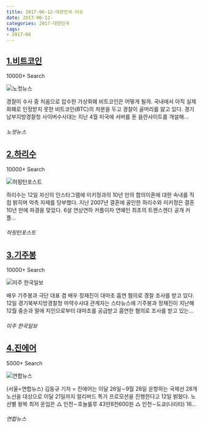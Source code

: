 ```yaml
---
title: 2017-06-12-대한민국 이슈
date: 2017-06-12-
categories: 2017-대한민국
tags: 
- 2017-06
---
```


[1.비트코인](http://www.nocutnews.co.kr/news/4798327)
--

10000+ Search

![노컷뉴스](http://t2.gstatic.com/images?q=tbn:ANd9GcR5pCTSS4Ja_1oSq066xYj6P0a5ZZNxZoVbyole7Bw92h2Pbx2F0uTQpwAwJ5WJuVtchcgdTkF1)

경찰이 수사 중 처음으로 압수한 가상화폐 비트코인은 어떻게 될까. 국내에서 아직 실제 화폐로 인정받지 못한 비트코인(BTC)의 처분을 두고 경찰이 골머리를 앓고 있다. 경기남부지방경찰청 사이버수사대는 지난 4월 미국에 서버를 둔 음란사이트를 개설해...
###### 노컷뉴스

[2.하리수](http://www.huffingtonpost.kr/2017/06/12/story_n_17048872.html)
--

10000+ Search

![허핑턴포스트](http://t2.gstatic.com/images?q=tbn:ANd9GcSZx8Li0Xy4R18msHEp_Yx0P-8IlnjYZjaTlsW2_j3cthqgt9pniqQwi4-Xaw5l4WAli7uzzr3p)

하리수는 12일 자신의 인스타그램에 미키정과의 10년 만의 합의이혼에 대한 속내를 직접 밝히며 억측 자제를 당부했다. 지난 2007년 결혼에 골인한 하리수와 미키정은 결혼 10년 만에 파경을 맞았다. 6살 연상연하 커플이자 연예인 최초의 트랜스젠더 공개 커플...
###### 허핑턴포스트

[3.기주봉](http://www.koreatimes.com/article/20170612/1060549)
--

10000+ Search

![미주 한국일보](http://t0.gstatic.com/images?q=tbn:ANd9GcS_UIEvJMv_U5_ZYFmfpCjcV8ODYjM7up8Y19oTZF2LQcmKSlS-fzJtu4uFk1Kj0qRRCgdj0WfC)

배우 기주봉과 극단 대표 겸 배우 정재진이 대마초 흡연 혐의로 경찰 조사를 받고 있다. 12일 경기북부지방경찰청 마약수사대 관계자는 스타뉴스에 기주봉과 정재진이 지난해 12월 중순과 말에 지인으로부터 대마초를 공급받고 흡연한 혐의로 조사를 받고 있는...
###### 미주 한국일보

[4.진에어](http://www.yonhapnews.co.kr/bulletin/2017/06/12/0200000000AKR20170612065700003.HTML)
--

5000+ Search

![연합뉴스](http://t2.gstatic.com/images?q=tbn:ANd9GcRRhE7r8qWWWBOyEf5LYNwqQ0FR3fyER9h_y1_opAHfkp3dH8emAt5bJ08Z2OgKcUGzg9kEPtI2)

(서울=연합뉴스) 김동규 기자 = 진에어는 이달 26일∼9월 28일 운항하는 국제선 28개 노선을 대상으로 이달 21일까지 얼리버드 특가 프로모션을 진행한다고 12일 밝혔다. 노선별 왕복 최저 운임은 △ 인천∼호놀룰루 43만8천600원 △ 인천∼도쿄(나리타) 16...
###### 연합뉴스

